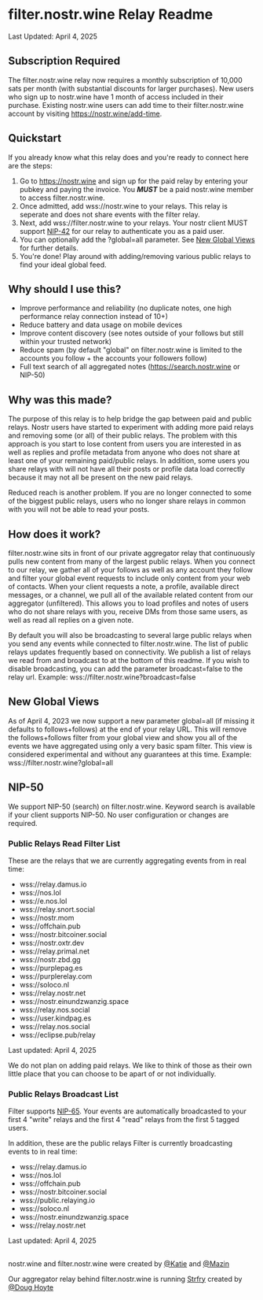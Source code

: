 # filter.nostr.wine Relay Readme
Last Updated: April 4, 2025


## Subscription Required

The filter.nostr.wine relay now requires a monthly subscription of 10,000 sats per month (with substantial discounts for larger purchases). New users who sign up to nostr.wine have 1 month of access included in their purchase. Existing nostr.wine users can add time to their filter.nostr.wine account by visiting https://nostr.wine/add-time.

## Quickstart

If you already know what this relay does and you're ready to connect here are the steps:

1. Go to https://nostr.wine and sign up for the paid relay by entering your pubkey and paying the invoice. You ***MUST*** be a paid nostr.wine member to access filter.nostr.wine. 
2. Once admitted, add wss://nostr.wine to your relays. This relay is seperate and does not share events with the filter relay.
3. Next, add wss://filter.nostr.wine to your relays. Your nostr client MUST support [NIP-42](https://github.com/nostr-protocol/nips/blob/master/42.md) for our relay to authenticate you as a paid user.
4. You can optionally add the ?global=all parameter. See [New Global Views](#new-global-views) for further details.
4. You're done! Play around with adding/removing various public relays to find your ideal global feed.

## Why should I use this?

- Improve performance and reliability (no duplicate notes, one high performance relay connection instead of 10+)
- Reduce battery and data usage on mobile devices
- Improve content discovery (see notes outside of your follows but still within your trusted network)
- Reduce spam (by default "global" on filter.nostr.wine is limited to the accounts you follow + the accounts your followers follow)
- Full text search of all aggregated notes (https://search.nostr.wine or NIP-50)

## Why was this made?

The purpose of this relay is to help bridge the gap between paid and public relays. Nostr users have started to experiment with adding more paid relays and removing some (or all) of their public relays. The problem with this approach is you start to lose content from users you are interested in as well as replies and profile metadata from anyone who does not share at least one of your remaining paid/public relays. In addition, some users you share relays with will not have all their posts or profile data load correctly because it may not all be present on the new paid relays. 

Reduced reach is another problem. If you are no longer connected to some of the biggest public relays, users who no longer share relays in common with you will not be able to read your posts. 

## How does it work?

filter.nostr.wine sits in front of our private aggregator relay that continuously pulls new content from many of the largest public relays. When you connect to our relay, we gather all of your follows as well as any account they follow and filter your global event requests to include only content from your web of contacts. When your client requests a note, a profile, available direct messages, or a channel, we pull all of the available related content from our aggregator (unfiltered). This allows you to load profiles and notes of users who do not share relays with you, receive DMs from those same users, as well as read all replies on a given note.

By default you will also be broadcasting to several large public relays when you send any events while connected to filter.nostr.wine. The list of public relays updates frequently based on connectivity. We publish a list of relays we read from and broadcast to at the bottom of this readme. If you wish to disable broadcasting, you can add the parameter broadcast=false to the relay url. Example: wss://filter.nostr.wine?broadcast=false

## New Global Views

As of April 4, 2023 we now support a new parameter global=all (if missing it defaults to follows+follows) at the end of your relay URL. This will remove the follows+follows filter from your global view and show you all of the events we have aggregated using only a very basic spam filter. This view is considered experimental and without any guarantees at this time. Example: wss://filter.nostr.wine?global=all

## NIP-50

We support NIP-50 (search) on filter.nostr.wine. Keyword search is available if your client supports NIP-50. No user configuration or changes are required.

### Public Relays Read Filter List

These are the relays that we are currently aggregating events from in real time:

- wss://relay.damus.io
- wss://nos.lol
- wss://e.nos.lol
- wss://relay.snort.social
- wss://nostr.mom
- wss://offchain.pub
- wss://nostr.bitcoiner.social
- wss://nostr.oxtr.dev
- wss://relay.primal.net
- wss://nostr.zbd.gg
- wss://purplepag.es
- wss://purplerelay.com
- wss://soloco.nl
- wss://relay.nostr.net
- wss://nostr.einundzwanzig.space
- wss://relay.nos.social
- wss://user.kindpag.es
- wss://relay.nos.social
- wss://eclipse.pub/relay

Last updated: April 4, 2025

We do not plan on adding paid relays. We like to think of those as their own little place that you can choose to be apart of or not individually. 

### Public Relays Broadcast List

Filter supports [NIP-65](https://github.com/nostr-protocol/nips/blob/master/65.md). Your events are automatically broadcasted to your first 4 "write" relays and the first 4 "read" relays from the first 5 tagged users. 

In addition, these are the public relays Filter is currently broadcasting events to in real time:

- wss://relay.damus.io
- wss://nos.lol
- wss://offchain.pub
- wss://nostr.bitcoiner.social
- wss://public.relaying.io
- wss://soloco.nl
- wss://nostr.einundzwanzig.space
- wss://relay.nostr.net

Last updated: April 4, 2025

##

nostr.wine and filter.nostr.wine were created by [@Katie](https://njump.nostr.wine/katieannbaker.com) and [@Mazin](https://njump.nostr.wine/mazinkhoury.com)

Our aggregator relay behind filter.nostr.wine is running [Strfry](https://github.com/hoytech/strfry) created by [@Doug Hoyte](https://njump.nostr.wine/doug@hoytech.com)
